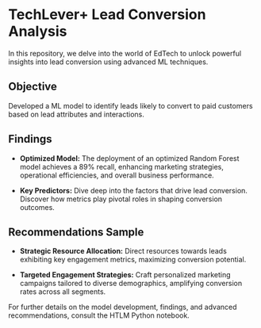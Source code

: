  # TechLever+ Lead Conversion Analysis

In this repository, we delve into the world of EdTech to unlock powerful insights into lead conversion using advanced ML techniques.

## Objective
Developed a ML model to identify leads likely to convert to paid customers based on lead attributes and interactions.

## Findings

- **Optimized Model:** The deployment of an optimized Random Forest model achieves a 89% recall, enhancing marketing strategies, operational efficiencies, and overall business performance.

- **Key Predictors:** Dive deep into the factors that drive lead conversion. Discover how metrics play pivotal roles in shaping conversion outcomes.

## Recommendations Sample

- **Strategic Resource Allocation:** Direct resources towards leads exhibiting key engagement metrics, maximizing conversion potential.

- **Targeted Engagement Strategies:** Craft personalized marketing campaigns tailored to diverse demographics, amplifying conversion rates across all segments.

For further details on the model development, findings, and advanced recommendations, consult the HTLM Python notebook.
